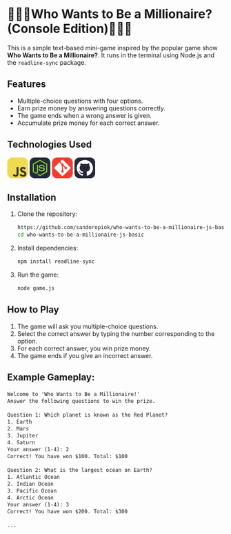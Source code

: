 # 💸💸💸Who Wants to Be a Millionaire? (Console Edition)💸💸💸

This is a simple text-based mini-game inspired by the popular game show **Who Wants to Be a Millionaire?**. It runs in the terminal using Node.js and the `readline-sync` package.

## Features

- Multiple-choice questions with four options.
- Earn prize money by answering questions correctly.
- The game ends when a wrong answer is given.
- Accumulate prize money for each correct answer.

## Technologies Used

<img src="./icons/JavaScript.svg" width="48"> <img src="./icons/NodeJS-Dark.svg" width="48"> <img src="./icons/Git.svg" width="48"> <img src="./icons/Github-Dark.svg" width="48">

## Installation

1. Clone the repository:
    ```bash
    https://github.com/sandoropiok/who-wants-to-be-a-millionaire-js-basic
    cd who-wants-to-be-a-millionaire-js-basic
    ```

2. Install dependencies:
    ```bash
    npm install readline-sync
    ```

3. Run the game:
    ```bash
    node game.js
    ```

## How to Play

1. The game will ask you multiple-choice questions.
2. Select the correct answer by typing the number corresponding to the option.
3. For each correct answer, you win prize money.
4. The game ends if you give an incorrect answer.

## Example Gameplay:
```
Welcome to 'Who Wants to Be a Millionaire!'
Answer the following questions to win the prize.

Question 1: Which planet is known as the Red Planet?
1. Earth
2. Mars
3. Jupiter
4. Saturn
Your answer (1-4): 2
Correct! You have won $100. Total: $100

Question 2: What is the largest ocean on Earth?
1. Atlantic Ocean
2. Indian Ocean
3. Pacific Ocean
4. Arctic Ocean
Your answer (1-4): 3
Correct! You have won $200. Total: $300

...
```

